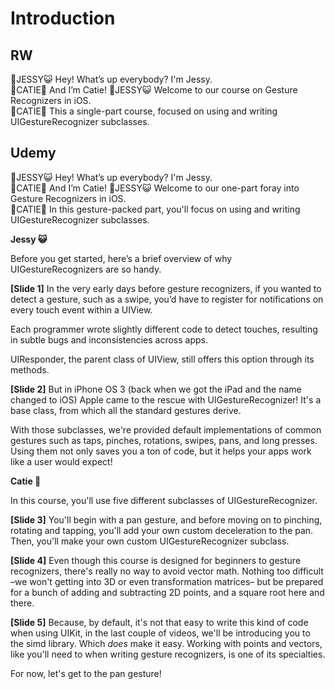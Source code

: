 # Introduction 

## RW
👯JESSY😺 Hey! What’s up everybody? I'm Jessy.  
👯CATIE🐸 And I’m Catie! 
👯JESSY😺 Welcome to our course on Gesture Recognizers in iOS.  
🐸CATIE🐸 This a single-part course, focused on using and writing UIGestureRecognizer subclasses.

## Udemy

👯JESSY😺 Hey! What’s up everybody? I'm Jessy.  
👯CATIE🐸 And I’m Catie! 
👯JESSY😺 Welcome to our one-part foray into Gesture Recognizers in iOS.  
🐸CATIE🐸 In this gesture-packed part, you'll focus on using and writing UIGestureRecognizer subclasses.


**Jessy 😺**

Before you get started, here’s a brief overview of why UIGestureRecognizers are so handy.

**[Slide 1]** In the very early days before gesture recognizers, if you wanted to detect a gesture, such as a swipe, you’d have to register for notifications on every touch event within a UIView. 

Each programmer wrote slightly different code to detect touches, resulting in subtle bugs and inconsistencies across apps.

UIResponder, the parent class of UIView, still offers this option through its methods.

**[Slide 2]** But in iPhone OS 3 (back when we got the iPad and the name changed to iOS) Apple came to the rescue with UIGestureRecognizer! It's a base class, from which all the standard gestures derive. 

With those subclasses, we're provided default implementations of common gestures such as taps, pinches, rotations, swipes, pans, and long presses. Using them not only saves you a ton of code, but it helps your apps work like a user would expect! 

**Catie 🐸**

In this course, you'll use five different subclasses of UIGestureRecognizer. 

**[Slide 3]** You'll begin with a pan gesture, and before moving on to pinching, rotating and tapping, you'll add your own custom deceleration to the pan. Then, you'll make your own custom UIGestureRecognizer subclass.

**[Slide 4]** Even though this course is designed for beginners to gesture recognizers, there's really no way to avoid vector math. Nothing too difficult –we won't getting into 3D or even transformation matrices– but be prepared for a bunch of adding and subtracting 2D points, and a square root here and there. 

**[Slide 5]** Because, by default, it's not that easy to write this kind of code when using UIKit, in the last couple of videos, we'll be introducing you to the simd library. Which *does* make it easy. Working with points and vectors, like you'll need to when writing gesture recognizers, is one of its specialties.

For now, let's get to the pan gesture!
